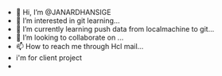 - 👋 Hi, I’m @JANARDHANSIGE
- 👀 I’m interested in git learning...
- 🌱 I’m currently learning push data from localmachine to git...
- 💞️ I’m looking to collaborate on ...
- 📫 How to reach me through Hcl mail...
- i'm for client  project
- 

<!---
JANARDHANSIGE/JANARDHANSIGE is a ✨ special ✨ repository because its `README.md` (this file) appears on your GitHub profile.
You can click the Preview link to take a look at your changes.
--->
